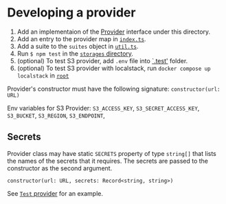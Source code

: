 # Developing a provider

1. Add an implementaion of the [Provider](../Provider.ts) interface under this directory.
2. Add an entry to the provider map in [`index.ts`](./index.ts).
3. Add a suite to the `suites` object in [`util.ts`](../.test/util.ts).
4. Run `$ npm test` in the [`storages` directory](../..).
5. (optional) To test S3 provider, add `.env` file into [`.test'](../.test) folder.
6. (optional) To test S3 provider with localstack, run `docker compose up localstack` in [`root`](../../../../) 

Provider's constructor must have the following signature:
  `constructor(url: URL)`

Env variables for S3 Provider: `S3_ACCESS_KEY`, `S3_SECRET_ACCESS_KEY`, `S3_BUCKET`, `S3_REGION`, `S3_ENDPOINT`, 

## Secrets

Provider class may have static `SECRETS` property of type `string[]` that lists the names of the secrets that it
requires.
The secrets are passed to the constructor as the second argument.

`constructor(url: URL, secrets: Record<string, string>)`

See [`Test` provider](./Test.ts) for an example.
